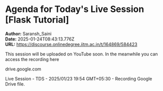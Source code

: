 # Agenda for Today's Live Session [Flask Tutorial]

**Author:** Saransh_Saini  
**Date:** 2025-01-24T08:43:13.776Z  
**URL:** https://discourse.onlinedegree.iitm.ac.in/t/164869/584423

This session will be uploaded on YouTube soon. In the meanwhile you can access the recording here

drive.google.com



Live Session - TDS - 2025/01/23 19:54 GMT+05:30 - Recording
Google Drive file.






